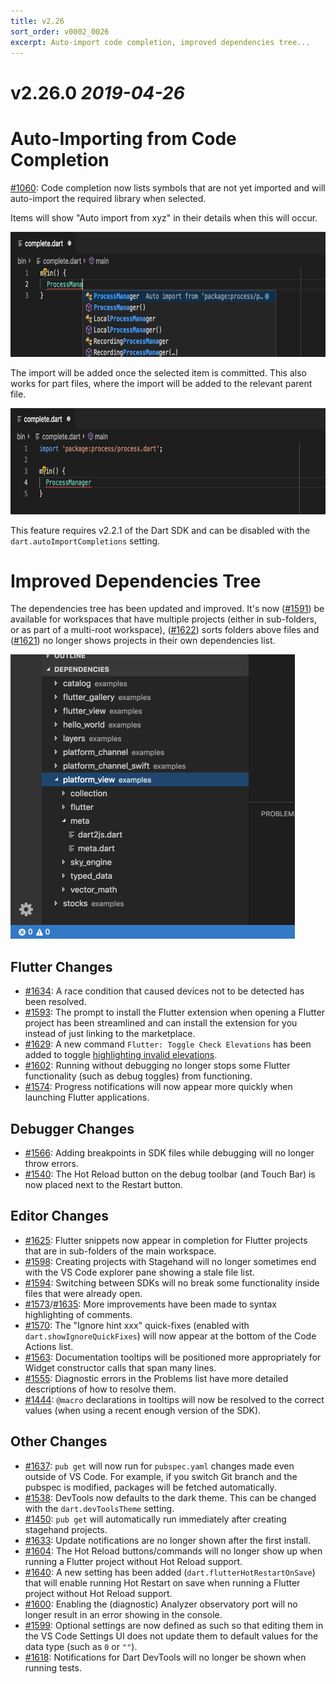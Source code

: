 ```yaml
---
title: v2.26
sort_order: v0002_0026
excerpt: Auto-import code completion, improved dependencies tree...
---
```


# v2.26.0 *2019-04-26*

# Auto-Importing from Code Completion

[#1060](https://github.com/Dart-Code/Dart-Code/issues/1060): Code completion now lists symbols that are not yet imported and will auto-import the required library when selected.

Items will show "Auto import from xyz" in their details when this will occur.

<img src="/images/release_notes/v2.26/completion_1.png" width="700" height="200" />

The import will be added once the selected item is committed. This also works for part files, where the import will be added to the relevant parent file.

<img src="/images/release_notes/v2.26/completion_2.png" width="700" height="170" />

This feature requires v2.2.1 of the Dart SDK and can be disabled with the `dart.autoImportCompletions` setting.

# Improved Dependencies Tree

The dependencies tree has been updated and improved. It's now ([#1591](https://github.com/Dart-Code/Dart-Code/issues/1591)) be available for workspaces that have multiple projects (either in sub-folders, or as part of a multi-root workspace), ([#1622](https://github.com/Dart-Code/Dart-Code/issues/1622)) sorts folders above files and ([#1621](https://github.com/Dart-Code/Dart-Code/issues/1621)) no longer shows projects in their own dependencies list.

<img src="/images/release_notes/v2.26/dependencies.png" width="455" height="455" />

## Flutter Changes

- [#1634](https://github.com/Dart-Code/Dart-Code/issues/1634): A race condition that caused devices not to be detected has been resolved.
- [#1593](https://github.com/Dart-Code/Dart-Code/issues/1593): The prompt to install the Flutter extension when opening a Flutter project has been streamlined and can install the extension for you instead of just linking to the marketplace.
- [#1629](https://github.com/Dart-Code/Dart-Code/issues/1629): A new command `Flutter: Toggle Check Elevations` has been added to toggle [highlighting invalid elevations](https://github.com/flutter/flutter/pull/30215).
- [#1602](https://github.com/Dart-Code/Dart-Code/issues/1602): Running without debugging no longer stops some Flutter functionality (such as debug toggles) from functioning.
- [#1574](https://github.com/Dart-Code/Dart-Code/issues/1574): Progress notifications will now appear more quickly when launching Flutter applications.

## Debugger Changes

- [#1566](https://github.com/Dart-Code/Dart-Code/issues/1566): Adding breakpoints in SDK files while debugging will no longer throw errors.
- [#1540](https://github.com/Dart-Code/Dart-Code/issues/1540): The Hot Reload button on the debug toolbar (and Touch Bar) is now placed next to the Restart button.

## Editor Changes

- [#1625](https://github.com/Dart-Code/Dart-Code/issues/1625): Flutter snippets now appear in completion for Flutter projects that are in sub-folders of the main workspace.
- [#1598](https://github.com/Dart-Code/Dart-Code/issues/1598): Creating projects with Stagehand will no longer sometimes end with the VS Code explorer pane showing a stale file list.
- [#1594](https://github.com/Dart-Code/Dart-Code/issues/1594): Switching between SDKs will no break some functionality inside files that were already open.
- [#1573](https://github.com/Dart-Code/Dart-Code/issues/1573)/[#1635](https://github.com/Dart-Code/Dart-Code/issues/1635): More improvements have been made to syntax highlighting of comments.
- [#1570](https://github.com/Dart-Code/Dart-Code/issues/1570): The "Ignore hint xxx" quick-fixes (enabled with `dart.showIgnoreQuickFixes`) will now appear at the bottom of the Code Actions list.
- [#1563](https://github.com/Dart-Code/Dart-Code/issues/1563): Documentation tooltips will be positioned more appropriately for Widget constructor calls that span many lines.
- [#1555](https://github.com/Dart-Code/Dart-Code/issues/1555): Diagnostic errors in the Problems list have more detailed descriptions of how to resolve them.
- [#1444](https://github.com/Dart-Code/Dart-Code/issues/1444): `@macro` declarations in tooltips will now be resolved to the correct values (when using a recent enough version of the SDK).

## Other Changes

- [#1637](https://github.com/Dart-Code/Dart-Code/issues/1637): `pub get` will now run for `pubspec.yaml` changes made even outside of VS Code. For example, if you switch Git branch and the pubspec is modified, packages will be fetched automatically.
- [#1538](https://github.com/Dart-Code/Dart-Code/issues/1538): DevTools now defaults to the dark theme. This can be changed with the `dart.devToolsTheme` setting.
- [#1450](https://github.com/Dart-Code/Dart-Code/issues/1450): `pub get` will automatically run immediately after creating stagehand projects.
- [#1633](https://github.com/Dart-Code/Dart-Code/issues/1633): Update notifications are no longer shown after the first install.
- [#1604](https://github.com/Dart-Code/Dart-Code/issues/1604): The Hot Reload buttons/commands will no longer show up when running a Flutter project without Hot Reload support.
- [#1640](https://github.com/Dart-Code/Dart-Code/issues/1640): A new setting has been added (`dart.flutterHotRestartOnSave`) that will enable running Hot Restart on save when running a Flutter project without Hot Reload support.
- [#1600](https://github.com/Dart-Code/Dart-Code/issues/1600): Enabling the (diagnostic) Analyzer observatory port will no longer result in an error showing in the console.
- [#1599](https://github.com/Dart-Code/Dart-Code/issues/1599): Optional settings are now defined as such so that editing them in the VS Code Settings UI does not update them to default values for the data type (such as `0` or `""`).
- [#1618](https://github.com/Dart-Code/Dart-Code/issues/1618): Notifications for Dart DevTools will no longer be shown when running tests.
